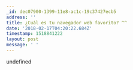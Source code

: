 ```yaml
---
_id: dec07900-1399-11e8-ac1c-19c37427ecb5
address: ''
title: ¿Cuál es tu navegador web favorito? ^^
date: '2018-02-17T04:20:22.684Z'
timestamp: 1518841222
layout: post
message: ' '
---
```

undefined
